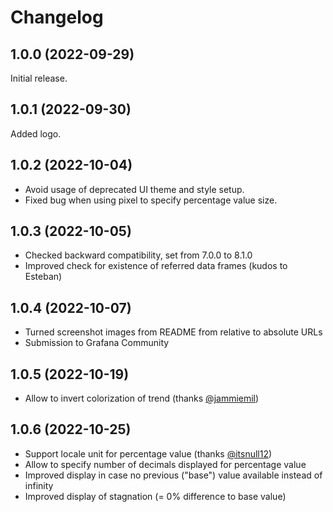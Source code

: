 # Changelog

## 1.0.0 (2022-09-29)

Initial release.

## 1.0.1 (2022-09-30)

Added logo.

## 1.0.2 (2022-10-04)

* Avoid usage of deprecated UI theme and style setup.
* Fixed bug when using pixel to specify percentage value size.

## 1.0.3 (2022-10-05)

* Checked backward compatibility, set from 7.0.0 to 8.1.0
* Improved check for existence of referred data frames (kudos to Esteban)

## 1.0.4 (2022-10-07)

* Turned screenshot images from README from relative to absolute URLs
* Submission to Grafana Community 

## 1.0.5 (2022-10-19)

* Allow to invert colorization of trend (thanks [@jammiemil](https://github.com/nikos/grafana-percent-trend-panel/issues/10))

## 1.0.6 (2022-10-25)

* Support locale unit for percentage value (thanks [@itsnull12](https://github.com/nikos/grafana-percent-trend-panel/issues/15))
* Allow to specify number of decimals displayed for percentage value 
* Improved display in case no previous ("base") value available instead of infinity
* Improved display of stagnation (= 0% difference to base value)